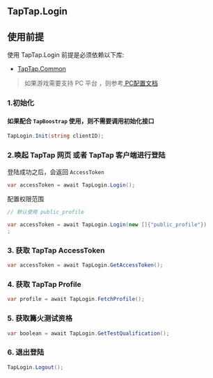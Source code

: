 ## TapTap.Login

## 使用前提

使用 TapTap.Login 前提是必须依赖以下库:

* [TapTap.Common](https://github.com/TapTap/TapCommon-Unity.git)

> 如果游戏需要支持 PC 平台 ，则参考[ PC配置文档 ](PC.md)

### 1.初始化

#### 如果配合 `TapBoostrap` 使用，则不需要调用初始化接口

```c#
TapLogin.Init(string clientID);
```

### 2.唤起 TapTap 网页 或者 TapTap 客户端进行登陆

登陆成功之后，会返回 `AccessToken`

```c#
var accessToken = await TapLogin.Login();
```

配置权限范围

```c#
// 默认使用 public_profile

var accessToken = await TapLogin.Login(new []{"public_profile"})
;
```

### 3. 获取 TapTap AccessToken

```c#
var accessToken = await TapLogin.GetAccessToken();
```

### 4. 获取 TapTap Profile

```c#
var profile = await TapLogin.FetchProfile();
```

### 5. 获取篝火测试资格

```c#
var boolean = await TapLogin.GetTestQualification();
```

### 6. 退出登陆

```c#
TapLogin.Logout();
```